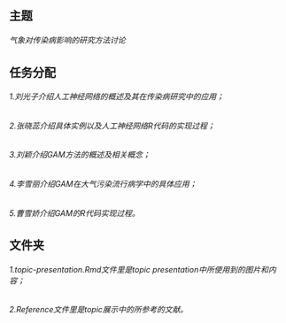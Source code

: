 ## 主题

###### 气象对传染病影响的研究方法讨论

## 任务分配

 ###### 1.刘光子介绍人工神经网络的概述及其在传染病研究中的应用；

 ###### 2.张晓蕊介绍具体实例以及人工神经网络R代码的实现过程；

 ###### 3.刘颖介绍GAM方法的概述及相关概念；

 ###### 4.李雪丽介绍GAM在大气污染流行病学中的具体应用；

 ###### 5.曹雪娇介绍GAM的R代码实现过程。

## 文件夹

 ###### 1.topic-presentation.Rmd文件里是topic presentation中所使用到的图片和内容；
 ###### 2.Reference文件里是topic展示中的所参考的文献。
